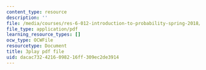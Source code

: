 ```yaml
---
content_type: resource
description: ''
file: /media/courses/res-6-012-introduction-to-probability-spring-2018/dacac7324216098216ff309ec2de3914_Yh5bR7X3ch8.pdf
file_type: application/pdf
learning_resource_types: []
ocw_type: OCWFile
resourcetype: Document
title: 3play pdf file
uid: dacac732-4216-0982-16ff-309ec2de3914
---
```

